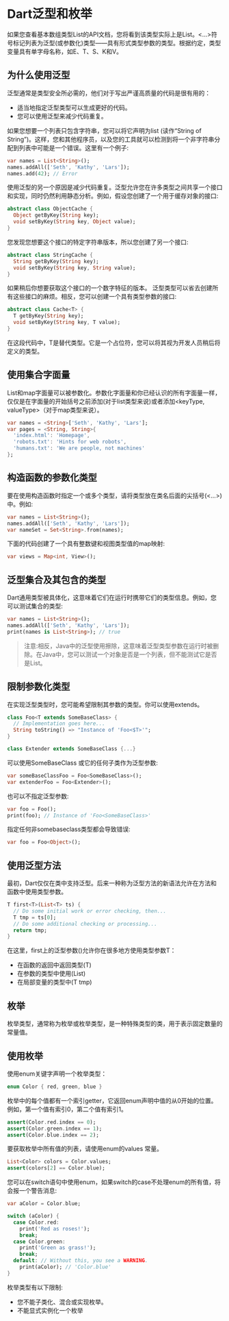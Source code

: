 # Dart泛型和枚举

如果您查看基本数组类型List的API文档，您将看到该类型实际上是List<E>。<...>符号标记列表为泛型(或参数化)类型——具有形式类型参数的类型。根据约定，类型变量具有单字母名称，如E、T、S、K和V。

## 为什么使用泛型

泛型通常是类型安全所必需的，他们对于写出严谨高质量的代码是很有用的：

- 适当地指定泛型类型可以生成更好的代码。
- 您可以使用泛型来减少代码重复。

如果您想要一个列表只包含字符串，您可以将它声明为list (读作“String of String”)。这样，您和其他程序员，以及您的工具就可以检测到将一个非字符串分配到列表中可能是一个错误。这里有一个例子:

```dart
var names = List<String>();
names.addAll(['Seth', 'Kathy', 'Lars']);
names.add(42); // Error
```

使用泛型的另一个原因是减少代码重复。泛型允许您在许多类型之间共享一个接口和实现，同时仍然利用静态分析。例如，假设您创建了一个用于缓存对象的接口:

```dart
abstract class ObjectCache {
  Object getByKey(String key);
  void setByKey(String key, Object value);
}
```

您发现您想要这个接口的特定字符串版本，所以您创建了另一个接口:

```dart
abstract class StringCache {
  String getByKey(String key);
  void setByKey(String key, String value);
}
```

如果稍后你想要获取这个接口的一个数字特征的版本。
泛型类型可以省去创建所有这些接口的麻烦。相反，您可以创建一个具有类型参数的接口:

```dart
abstract class Cache<T> {
  T getByKey(String key);
  void setByKey(String key, T value);
}
```

在这段代码中，T是替代类型。它是一个占位符，您可以将其视为开发人员稍后将定义的类型。

## 使用集合字面量

List和map字面量可以被参数化。参数化字面量和你已经认识的所有字面量一样，仅仅是在字面量的开始括号之前添加<type>(对于list类型来说)或者添加<keyType, valueType>（对于map类型来说）。

```dart
var names = <String>['Seth', 'Kathy', 'Lars'];
var pages = <String, String>{
  'index.html': 'Homepage',
  'robots.txt': 'Hints for web robots',
  'humans.txt': 'We are people, not machines'
};
```

## 构造函数的参数化类型

要在使用构造函数时指定一个或多个类型，请将类型放在类名后面的尖括号(<…>)中。例如:

```dart
var names = List<String>();
names.addAll(['Seth', 'Kathy', 'Lars']);
var nameSet = Set<String>.from(names);
```

下面的代码创建了一个具有整数键和视图类型值的map映射:

```dart
var views = Map<int, View>();
```

## 泛型集合及其包含的类型

Dart通用类型被具体化，这意味着它们在运行时携带它们的类型信息。例如，您可以测试集合的类型:

```dart
var names = List<String>();
names.addAll(['Seth', 'Kathy', 'Lars']);
print(names is List<String>); // true
```

> 注意:相反，Java中的泛型使用擦除，这意味着泛型类型参数在运行时被删除。在Java中，您可以测试一个对象是否是一个列表，但不能测试它是否是List。

## 限制参数化类型

在实现泛型类型时，您可能希望限制其参数的类型。你可以使用extends。

```dart
class Foo<T extends SomeBaseClass> {
  // Implementation goes here...
  String toString() => "Instance of 'Foo<$T>'";
}

class Extender extends SomeBaseClass {...}
```

可以使用SomeBaseClass 或它的任何子类作为泛型参数:

```dart
var someBaseClassFoo = Foo<SomeBaseClass>();
var extenderFoo = Foo<Extender>();
```

也可以不指定泛型参数:

```dart
var foo = Foo();
print(foo); // Instance of 'Foo<SomeBaseClass>'
```

指定任何非somebaseclass类型都会导致错误:

```dart
var foo = Foo<Object>();
```

## 使用泛型方法

最初，Dart仅仅在类中支持泛型。后来一种称为泛型方法的新语法允许在方法和函数中使用类型参数。

```dart
T first<T>(List<T> ts) {
  // Do some initial work or error checking, then...
  T tmp = ts[0];
  // Do some additional checking or processing...
  return tmp;
}
```

在这里，first上的泛型参数(<T>)允许你在很多地方使用类型参数T：

- 在函数的返回中返回类型(T)
- 在参数的类型中使用(List<T>)
- 在局部变量的类型中(T tmp)

## 枚举

枚举类型，通常称为枚举或枚举类型，是一种特殊类型的类，用于表示固定数量的常量值。

## 使用枚举

使用enum关键字声明一个枚举类型：

```dart
enum Color { red, green, blue }
```

枚举中的每个值都有一个索引getter，它返回enum声明中值的从0开始的位置。例如，第一个值有索引0，第二个值有索引1。

```dart
assert(Color.red.index == 0);
assert(Color.green.index == 1);
assert(Color.blue.index == 2);
```

要获取枚举中所有值的列表，请使用enum的values 常量。

```dart
List<Color> colors = Color.values;
assert(colors[2] == Color.blue);
```

您可以在switch语句中使用enum，如果switch的case不处理enum的所有值，将会报一个警告消息:

```dart
var aColor = Color.blue;

switch (aColor) {
  case Color.red:
    print('Red as roses!');
    break;
  case Color.green:
    print('Green as grass!');
    break;
  default: // Without this, you see a WARNING.
    print(aColor); // 'Color.blue'
}
```

枚举类型有以下限制:

- 您不能子类化、混合或实现枚举。
- 不能显式实例化一个枚举